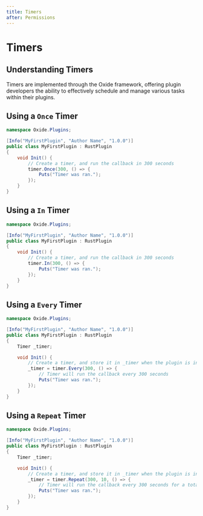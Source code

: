 ```yaml
---
title: Timers
after: Permissions
---
```


# Timers

## Understanding Timers

Timers are implemented through the Oxide framework, offering plugin developers the ability to effectively schedule and manage various tasks within their plugins.

## Using a `Once` Timer

```csharp
namespace Oxide.Plugins;

[Info("MyFirstPlugin", "Author Name", "1.0.0")]
public class MyFirstPlugin : RustPlugin
{
    void Init() {
        // Create a timer, and run the callback in 300 seconds
        timer.Once(300, () => {
            Puts("Timer was ran.");
        });
    }
}
```

## Using a `In` Timer

```csharp
namespace Oxide.Plugins;

[Info("MyFirstPlugin", "Author Name", "1.0.0")]
public class MyFirstPlugin : RustPlugin
{
    void Init() {
        // Create a timer, and run the callback in 300 seconds
        timer.In(300, () => {
            Puts("Timer was ran.");
        });
    }
}
```

## Using a `Every` Timer

```csharp
namespace Oxide.Plugins;

[Info("MyFirstPlugin", "Author Name", "1.0.0")]
public class MyFirstPlugin : RustPlugin
{
    Timer _timer;

    void Init() {
        // Create a timer, and store it in _timer when the plugin is initialized
        _timer = timer.Every(300, () => { 
            // Timer will run the callback every 300 seconds
            Puts("Timer was ran.");
        });
    }
}
```

## Using a `Repeat` Timer

```csharp
namespace Oxide.Plugins;

[Info("MyFirstPlugin", "Author Name", "1.0.0")]
public class MyFirstPlugin : RustPlugin
{
    Timer _timer;

    void Init() {
        // Create a timer, and store it in _timer when the plugin is initialized
        _timer = timer.Repeat(300, 10, () => {
            // Timer will run the callback every 300 seconds for a total of 10 times
            Puts("Timer was ran.");
        });
    }
}
```